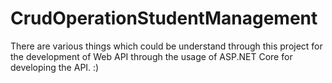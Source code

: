 # CrudOperationStudentManagement

There are various things which could be understand through this project for the development of Web API through the usage of ASP.NET Core for developing the API. :)
